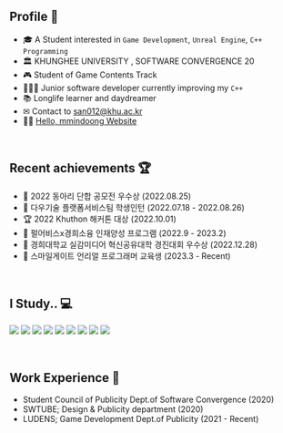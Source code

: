 ## Profile 🎨
- 🎓 A Student interested in `Game Development`, `Unreal Engine`, `C++ Programming`
- 🏛 KHUNGHEE UNIVERSITY , SOFTWARE CONVERGENCE 20
- 🎮 Student of Game Contents Track
- 👩🏻‍💻 Junior software developer currently improving my `C++`
- 📚 Longlife learner and daydreamer
- ✉ Contact to san012@khu.ac.kr
- 👋🏻 [Hello, mmindoong Website](https://www.mmindoong.xyz)
</br>

## Recent achievements 🏆
- 🥈 2022 동아리 단합 공모전 우수상 (2022.08.25)
- 📝 다우기술 플랫폼서비스팀 학생인턴 (2022.07.18 - 2022.08.26)
- 🏆 2022 Khuthon 해커톤 대상 (2022.10.01)
- 📝 펄어비스x경희소융 인재양성 프로그램 (2022.9 - 2023.2)
- 🥈 경희대학교 실감미디어 혁신공유대학 경진대회 우수상 (2022.12.28)
- 📝 스마일게이트 언리얼 프로그래머 교육생 (2023.3 - Recent)
</br>

## I Study.. 💻
<img src="https://img.shields.io/badge/Python-3776AB?style=for-the-badge&logo=Python&logoColor=white"> <img src="https://img.shields.io/badge/C++-00599C?style=for-the-badge&logo=C++&logoColor=white">
<img src="https://img.shields.io/badge/CSharp-239120?style=for-the-badge&logo=C Sharp&logoColor=white">
<img src="https://img.shields.io/badge/OpenGL-5586A4?style=for-the-badge&logo=OpenGL&logoColor=white">
<img src="https://img.shields.io/badge/Unity-0E1128?style=for-the-badge&logo=Unity&logoColor=white">
<img src="https://img.shields.io/badge/Unreal-0E1128?style=for-the-badge&logo=Unreal Engine&logoColor=white">
<img src="https://img.shields.io/badge/Dart-0175C2?style=for-the-badge&logo=Dart&logoColor=white">
<img src="https://img.shields.io/badge/Flutter-02569B?style=for-the-badge&logo=Flutter&logoColor=white">
<img src="https://img.shields.io/badge/Firebase-FFCA28?style=for-the-badge&logo=Firebase&logoColor=white">

</br>

## Work Experience 🎹
- Student Council of Publicity Dept.of Software Convergence (2020)
- SWTUBE; Design & Publicity department (2020)
- LUDENS; Game Development Dept.of Publicity (2021 - Recent)
